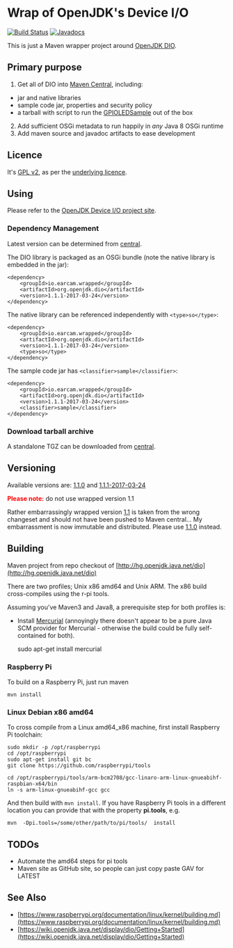 # Wrap of OpenJDK's Device I/O

[![Build Status](https://travis-ci.org/earcam/org.openjdk.dio.svg?branch=master)](https://travis-ci.org/earcam/org.openjdk.dio)
[![Javadocs](http://www.javadoc.io/badge/io.earcam.wrapped/org.openjdk.dio.svg?color=yellowgreen)](http://www.javadoc.io/doc/io.earcam.wrapped/org.openjdk.dio)

This is just a Maven wrapper project around [OpenJDK DIO](https://wiki.openjdk.java.net/display/dio/Main).
 
## Primary purpose

1. Get all of DIO into [Maven Central](http://search.maven.org/), including:
  * jar and native libraries
  * sample code jar, properties and security policy
  * a tarball with script to run the [GPIOLEDSample](http://hg.openjdk.java.net/dio/dev/file/tip/samples/gpio/src/dio/gpio/GPIOLEDSample.java) out of the box
2. Add sufficient OSGi metadata to run happily in _any_ Java 8 OSGi runtime
3. Add maven source and javadoc artifacts to ease development

## Licence

It's [GPL v2](https://www.gnu.org/licenses/old-licenses/gpl-2.0.en.html), as per the [underlying licence](http://hg.openjdk.java.net/dio/dev/file/tip/LICENSE). 


## Using
Please refer to the [OpenJDK Device I/O project site](https://wiki.openjdk.java.net/display/dio).

### Dependency Management

Latest version can be determined from [central](http://search.maven.org/#search%7Cga%7C1%7Ca%3A%22org.openjdk.dio%22%20AND%20g%3A%22io.earcam.wrapped%22).

The DIO library is packaged as an OSGi bundle (note the native library is embedded in the jar):

	<dependency>
		<groupId>io.earcam.wrapped</groupId>
		<artifactId>org.openjdk.dio</artifactId>
		<version>1.1.1-2017-03-24</version>
	</dependency>


The native library can be referenced independently with `<type>so</type>`:
 
	<dependency>
		<groupId>io.earcam.wrapped</groupId>
		<artifactId>org.openjdk.dio</artifactId>
		<version>1.1.1-2017-03-24</version>
		<type>so</type>
	</dependency>

The sample code jar has `<classifier>sample</classifier>`:

	<dependency>
		<groupId>io.earcam.wrapped</groupId>
		<artifactId>org.openjdk.dio</artifactId>
		<version>1.1.1-2017-03-24</version>
		<classifier>sample</classifier>
	</dependency>


### Download tarball archive

A standalone TGZ can be downloaded from [central](http://search.maven.org/#search%7Cga%7C1%7Ca%3A%22org.openjdk.dio%22%20AND%20g%3A%22io.earcam.wrapped%22).

## Versioning

Available versions are: [1.1.0](http://search.maven.org/#search%7Cga%7C1%7Ca%3A%22org.openjdk.dio%22%20AND%20g%3A%22io.earcam.wrapped%22%20AND%20v%3A%221.1.0%22) and [1.1.1-2017-03-24](http://search.maven.org/#search%7Cga%7C1%7Ca%3A%22org.openjdk.dio%22%20AND%20g%3A%22io.earcam.wrapped%22%20AND%20v%3A%221.1.1-2017-03-24%22)

<span style="color:red;font-weight:bold">Please note:</span> do not use wrapped version 1.1

Rather embarrassingly wrapped version [1.1](http://search.maven.org/#search%7Cga%7C1%7Ca%3A%22org.openjdk.dio%22%20AND%20g%3A%22io.earcam.wrapped%22%20AND%20v%3A%221.1%22) is taken from the wrong changeset and should not have been pushed to Maven central...  My embarrassment is now immutable and distributed. 
Please use [1.1.0](http://search.maven.org/#search%7Cga%7C1%7Ca%3A%22org.openjdk.dio%22%20AND%20g%3A%22io.earcam.wrapped%22%20AND%20v%3A%221.1.0%22) instead. 


## Building

Maven project from repo checkout of [http://hg.openjdk.java.net/dio](http://hg.openjdk.java.net/dio)

There are two profiles; Unix x86 amd64 and Unix ARM.  The x86 build cross-compiles using the r-pi tools.

Assuming you've Maven3 and Java8, a prerequisite step for both profiles is:

* Install [Mercurial](https://www.mercurial-scm.org/) (annoyingly there doesn't appear to be a pure Java SCM provider for Mercurial - otherwise the build could be fully self-contained for both).

	sudo apt-get install mercurial


### Raspberry Pi
To build on a Raspberry Pi, just run maven 

	mvn install


### Linux Debian x86 amd64

To cross compile from a Linux amd64_x86 machine, first install Raspberry Pi toolchain:

	sudo mkdir -p /opt/raspberrypi
	cd /opt/raspberrypi
	sudo apt-get install git bc
	git clone https://github.com/raspberrypi/tools
	
	cd /opt/raspberrypi/tools/arm-bcm2708/gcc-linaro-arm-linux-gnueabihf-raspbian-x64/bin
	ln -s arm-linux-gnueabihf-gcc gcc		

And then build with `mvn install`.  If you have Raspberry Pi tools in a different location you can provide that with the property **pi.tools**, e.g.
	
	mvn  -Dpi.tools=/some/other/path/to/pi/tools/  install

## TODOs
* Automate the amd64 steps for pi tools
* Maven site as GitHub site, so people can just copy paste GAV for LATEST

## See Also
* [https://www.raspberrypi.org/documentation/linux/kernel/building.md](https://www.raspberrypi.org/documentation/linux/kernel/building.md)
* [https://wiki.openjdk.java.net/display/dio/Getting+Started](https://wiki.openjdk.java.net/display/dio/Getting+Started)
